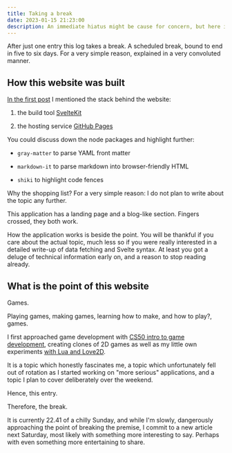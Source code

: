 ```yaml
---
title: Taking a break
date: 2023-01-15 21:23:00
description: An immediate hiatus might be cause for concern, but here it's part of a grander design.
---
```


After just one entry this log takes a break. A scheduled break, bound to end in five to six days. For a very simple reason, explained in a very convoluted manner.

## How this website was built

[In the first post](/hello-world) I mentioned the stack behind the website:

1. the build tool [SvelteKit](https://kit.svelte.dev/)

2. the hosting service [GitHub Pages](https://pages.github.com/)

You could discuss down the node packages and highlight further:

- `gray-matter` to parse YAML front matter

- `markdown-it` to parse markdown into browser-friendly HTML

- `shiki` to highlight code fences

Why the shopping list? For a very simple reason: I do not plan to write about the topic any further.

This application has a landing page and a blog-like section. Fingers crossed, they both work.

How the application works is beside the point. You will be thankful if you care about the actual topic, much less so if you were really interested in a detailed write-up of data fetching and Svelte syntax. At least you got a deluge of technical information early on, and a reason to stop reading already.

## What is the point of this website

Games.

Playing games, making games, learning how to make, and how to play?, games.

I first approached game development with [CS50 intro to game development](https://cs50.harvard.edu/games/2018/), creating clones of 2D games as well as my little own experiments [with Lua and Love2D](https://github.com/borntofrappe/game-development).

It is a topic which honestly fascinates me, a topic which unfortunately fell out of rotation as I started working on "more serious" applications, and a topic I plan to cover deliberately over the weekend.

Hence, this entry.

Therefore, the break.

It is currently 22.41 of a chilly Sunday, and while I'm slowly, dangerously approaching the point of breaking the premise, I commit to a new article next Saturday, most likely with something more interesting to say. Perhaps with even something more entertaining to share.

